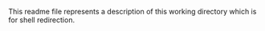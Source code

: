 This readme file represents a description of this working directory which is for shell redirection.
